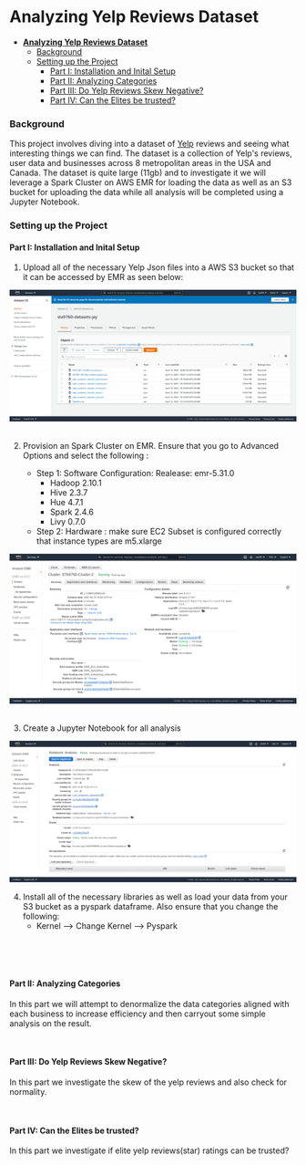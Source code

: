 # **Analyzing Yelp Reviews Dataset**
- [**Analyzing Yelp Reviews Dataset**](#analyzing-yelp-reviews-dataset)
    - [Background](#background)
    - [Setting up the Project](#setting-up-the-project)
      - [Part I: Installation and Inital Setup](#part-i-installation-and-inital-setup)
      - [Part II: Analyzing Categories](#part-ii-analyzing-categories)
      - [Part III: Do Yelp Reviews Skew Negative?](#part-iii-do-yelp-reviews-skew-negative)
      - [Part IV: Can the Elites be trusted?](#part-iv-can-the-elites-be-trusted)

 
 ### Background
 
 This project involves diving into a dataset of [Yelp](https://www.kaggle.com/yelp-dataset/yelp-dataset) reviews and seeing what interesting things we can find. The dataset is a collection of Yelp's reviews, user data and businesses across 8 metropolitan areas in the USA and Canada. The dataset is quite large (11gb) and to investigate it we will leverage a Spark Cluster on AWS EMR  for loading the data as well as an S3 bucket for uploading the data while all analysis will be completed using a Jupyter Notebook. 

  


 ### Setting up the Project

 #### Part I: Installation and Inital Setup 
1. Upload all of the necessary Yelp Json files into a AWS S3 bucket so that it can be accessed by EMR as seen below: 
   
![](https://github.com/OjeWilliams/Analyzing-Yelp-Reviews-Dataset/blob/main/images/s3_bucket.png)
<br />
<br />

2. Provision an Spark Cluster on EMR. Ensure that you go to Advanced Options and select the following :

   - Step 1: Software Configuration: Realease: emr-5.31.0
       - Hadoop 2.10.1
       - Hive 2.3.7
       - Hue 4.7.1
       - Spark 2.4.6
       - Livy 0.7.0
    -   Step 2: Hardware : make sure EC2 Subset is configured correctly that instance types are m5.xlarge


![](https://github.com/OjeWilliams/Analyzing-Yelp-Reviews-Dataset/blob/main/images/cluster_configuration.PNG)  &nbsp; <br />
   
3. Create a Jupyter Notebook for all analysis

![](https://github.com/OjeWilliams/Analyzing-Yelp-Reviews-Dataset/blob/main/images/notebook_configuration.png)


4. Install all of the necessary libraries as well as load your data from your S3 bucket as a pyspark dataframe. Also ensure that you change the following:
    - Kernel --> Change Kernel --> Pyspark

<br />
<br />
<br />

  

#### Part II: Analyzing Categories
In this part we will attempt to denormalize the data categories aligned with each business to increase efficiency and then carryout some simple analysis on the result. 

   <br />
  

#### Part III: Do Yelp Reviews Skew Negative?
In this part we investigate the skew of the yelp reviews and also check for normality.

   <br />

#### Part IV: Can the Elites be trusted?
In this part we investigate if elite yelp reviews(star) ratings can be trusted?
